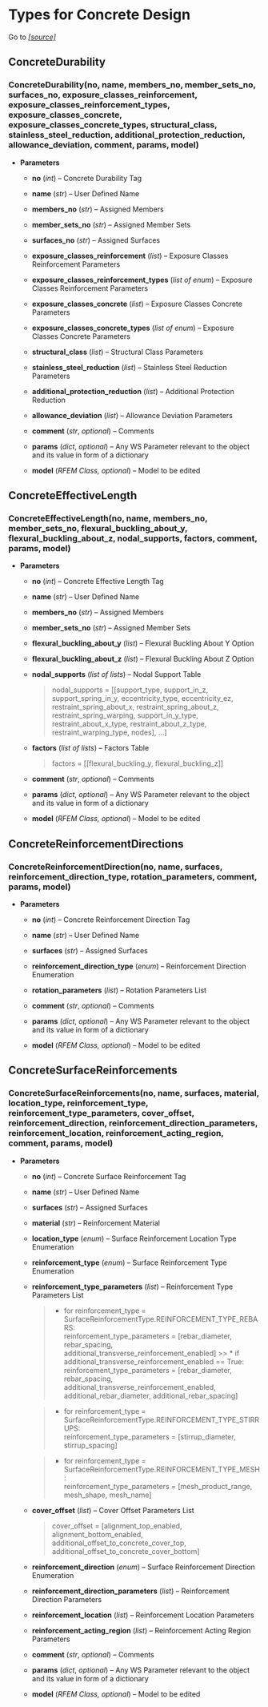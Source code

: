 # Types for Concrete Design

Go to *[[source]](https://github.com/Dlubal-Software/RFEM_Python_Client/tree/main/RFEM/TypesforConcreteDesign)*

## ConcreteDurability


### ConcreteDurability(no, name, members_no, member_sets_no, surfaces_no, exposure_classes_reinforcement, exposure_classes_reinforcement_types, exposure_classes_concrete, exposure_classes_concrete_types, structural_class, stainless_steel_reduction, additional_protection_reduction, allowance_deviation, comment, params, model)

* **Parameters**

    
    * **no** (*int*) – Concrete Durability Tag


    * **name** (*str*) – User Defined Name


    * **members_no** (*str*) – Assigned Members


    * **member_sets_no** (*str*) – Assigned Member Sets


    * **surfaces_no** (*str*) – Assigned Surfaces


    * **exposure_classes_reinforcement** (*list*) – Exposure Classes Reinforcement Parameters


    * **exposure_classes_reinforcement_types** (*list of enum*) – Exposure Classes Reinforcement Parameters


    * **exposure_classes_concrete** (*list*) – Exposure Classes Concrete Parameters


    * **exposure_classes_concrete_types** (*list of enum*) – Exposure Classes Concrete Parameters


    * **structural_class** (*list*) – Structural Class Parameters


    * **stainless_steel_reduction** (*list*) – Stainless Steel Reduction Parameters


    * **additional_protection_reduction** (*list*) – Additional Protection Reduction


    * **allowance_deviation** (*list*) – Allowance Deviation Parameters


    * **comment** (*str*, *optional*) – Comments


    * **params** (*dict*, *optional*) – Any WS Parameter relevant to the object and its value in form of a dictionary


    * **model** (*RFEM Class, optional*) – Model to be edited



## ConcreteEffectiveLength


### ConcreteEffectiveLength(no, name, members_no, member_sets_no, flexural_buckling_about_y, flexural_buckling_about_z, nodal_supports, factors, comment, params, model)

* **Parameters**

    
    * **no** (*int*) – Concrete Effective Length Tag


    * **name** (*str*) – User Defined Name


    * **members_no** (*str*) – Assigned Members


    * **member_sets_no** (*str*) – Assigned Member Sets


    * **flexural_buckling_about_y** (*list*) – Flexural Buckling About Y Option


    * **flexural_buckling_about_z** (*list*) – Flexural Buckling About Z Option


    * **nodal_supports** (*list of lists*) – Nodal Support Table

        > nodal_supports = [[support_type, support_in_z, support_spring_in_y, eccentricity_type, eccentricity_ez, restraint_spring_about_x, restraint_spring_about_z, restraint_spring_warping, support_in_y_type, restraint_about_x_type, restraint_about_z_type, restraint_warping_type, nodes], …]


    * **factors** (*list of lists*) – Factors Table

        > factors = [[flexural_buckling_y, flexural_buckling_z]]


    * **comment** (*str*, *optional*) – Comments


    * **params** (*dict*, *optional*) – Any WS Parameter relevant to the object and its value in form of a dictionary


    * **model** (*RFEM Class, optional*) – Model to be edited



## ConcreteReinforcementDirections


### ConcreteReinforcementDirection(no, name, surfaces, reinforcement_direction_type, rotation_parameters, comment, params, model)

* **Parameters**

    
    * **no** (*int*) – Concrete Reinforcement Direction Tag


    * **name** (*str*) – User Defined Name


    * **surfaces** (*str*) – Assigned Surfaces


    * **reinforcement_direction_type** (*enum*) – Reinforcement Direction Enumeration


    * **rotation_parameters** (*list*) – Rotation Parameters List


    * **comment** (*str*, *optional*) – Comments


    * **params** (*dict*, *optional*) – Any WS Parameter relevant to the object and its value in form of a dictionary


    * **model** (*RFEM Class, optional*) – Model to be edited



## ConcreteSurfaceReinforcements


### ConcreteSurfaceReinforcements(no, name, surfaces, material, location_type, reinforcement_type, reinforcement_type_parameters, cover_offset, reinforcement_direction, reinforcement_direction_parameters, reinforcement_location, reinforcement_acting_region, comment, params, model)

* **Parameters**

    
    * **no** (*int*) – Concrete Surface Reinforcement Tag


    * **name** (*str*) – User Defined Name


    * **surfaces** (*str*) – Assigned Surfaces


    * **material** (*str*) – Reinforcement Material


    * **location_type** (*enum*) – Surface Reinforcement Location Type Enumeration


    * **reinforcement_type** (*enum*) – Surface Reinforcement Type Enumeration


    * **reinforcement_type_parameters** (*list*) – Reinforcement Type Parameters List

        > * for reinforcement_type = SurfaceReinforcementType.REINFORCEMENT_TYPE_REBARS:    
        reinforcement_type_parameters = [rebar_diameter, rebar_spacing, additional_transverse_reinforcement_enabled]
            >> * if additional_transverse_reinforcement_enabled == True:    
            reinforcement_type_parameters = [rebar_diameter, rebar_spacing, additional_transverse_reinforcement_enabled, additional_rebar_diameter, additional_rebar_spacing]
        
        > * for reinforcement_type = SurfaceReinforcementType.REINFORCEMENT_TYPE_STIRRUPS:  
        reinforcement_type_parameters = [stirrup_diameter, stirrup_spacing]
        
        > * for reinforcement_type = SurfaceReinforcementType.REINFORCEMENT_TYPE_MESH:  
        reinforcement_type_parameters = [mesh_product_range, mesh_shape, mesh_name]


    * **cover_offset** (*list*) – Cover Offset Parameters List

        > cover_offset = [alignment_top_enabled, alignment_bottom_enabled, additional_offset_to_concrete_cover_top, additional_offset_to_concrete_cover_bottom]            


    * **reinforcement_direction** (*enum*) – Surface Reinforcement Direction Enumeration


    * **reinforcement_direction_parameters** (*list*) – Reinforcement Direction Parameters


    * **reinforcement_location** (*list*) – Reinforcement Location Parameters


    * **reinforcement_acting_region** (*list*) – Reinforcement Acting Region Parameters


    * **comment** (*str*, *optional*) – Comments


    * **params** (*dict*, *optional*) – Any WS Parameter relevant to the object and its value in form of a dictionary


    * **model** (*RFEM Class, optional*) – Model to be edited


